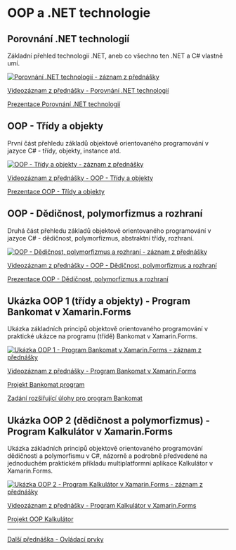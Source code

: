 # OOP a .NET technologie

## Porovnání .NET technologií

Základní přehled technologií .NET, aneb co všechno ten .NET a C# vlastně umí.

[![Porovnání .NET technologií - záznam z přednášky](https://img.youtube.com/vi/LIXC68nDkMc/0.jpg)](https://www.youtube.com/watch?v=LIXC68nDkMc)

[Videozáznam z přednášky - Porovnání .NET technologií](https://www.youtube.com/watch?v=LIXC68nDkMc)

[Prezentace Porovnání .NET technologií](https://github.com/PetrVobornik/prednasky/blob/master/Xamarin.Forms/01-OOP-a-NET/technologie-net.ppsx?raw=true)


## OOP - Třídy a objekty

První část přehledu základů objektově orientovaného programování v jazyce C# - třídy, objekty, instance atd.

[![OOP - Třídy a objekty - záznam z přednášky](https://img.youtube.com/vi/fubIDH9v4ZA/0.jpg)](https://www.youtube.com/watch?v=fubIDH9v4ZA)

[Videozáznam z přednášky - OOP - Třídy a objekty](https://www.youtube.com/watch?v=fubIDH9v4ZA)

[Prezentace OOP - Třídy a objekty](https://github.com/PetrVobornik/prednasky/raw/master/Xamarin.Forms/01-OOP-a-NET/OOP-1-tridy.ppsx)


## OOP - Dědičnost, polymorfizmus a rozhraní

Druhá část přehledu základů objektově orientovaného programování v jazyce C# - dědičnost, polymorfizmus, abstraktní třídy, rozhraní.

[![OOP - Dědičnost, polymorfizmus a rozhraní - záznam z přednášky](https://img.youtube.com/vi/VEP6cZfeNqw/0.jpg)](https://www.youtube.com/watch?v=VEP6cZfeNqw)

[Videozáznam z přednášky - OOP - Dědičnost, polymorfizmus a rozhraní](https://www.youtube.com/watch?v=VEP6cZfeNqw)

[Prezentace OOP - Dědičnost, polymorfizmus a rozhraní](https://github.com/PetrVobornik/prednasky/raw/master/Xamarin.Forms/01-OOP-a-NET/OOP-2-dedicnost.ppsx)


## Ukázka OOP 1 (třídy a objekty) - Program Bankomat v Xamarin.Forms

Ukázka základních principů objektově orientovaného programování v praktické ukázce na programu (třídě) Bankomat v Xamarin.Forms.

[![Ukázka OOP 1 - Program Bankomat v Xamarin.Forms - záznam z přednášky](https://img.youtube.com/vi/FhzPbeIMusY/0.jpg)](https://www.youtube.com/watch?v=FhzPbeIMusY)

[Videozáznam z přednášky - Program Bankomat v Xamarin.Forms](https://www.youtube.com/watch?v=FhzPbeIMusY)

[Projekt Bankomat program](https://github.com/PetrVobornik/prednasky/tree/master/Xamarin.Forms/01-OOP-a-NET/BankomatProgram)

[Zadání rozšiřující úlohy pro program Bankomat](https://github.com/PetrVobornik/prednasky/tree/master/Xamarin.Forms/01-OOP-a-NET/uloha.md)


## Ukázka OOP 2 (dědičnost a polymorfizmus) - Program Kalkulátor v Xamarin.Forms

Ukázka základních principů objektově orientovaného programování dědičnosti a polymorfismu v C#, názorně a podrobně předvedené na jednoduchém praktickém příkladu multiplatformní aplikace Kalkulátor v Xamarin.Forms.

[![Ukázka OOP 2 - Program Kalkulátor v Xamarin.Forms - záznam z přednášky](https://img.youtube.com/vi/OgBtzpeabRk/0.jpg)](https://www.youtube.com/watch?v=OgBtzpeabRk)

[Videozáznam z přednášky - Program Kalkulátor v Xamarin.Forms](https://www.youtube.com/watch?v=OgBtzpeabRk)

[Projekt OOP Kalkulátor](https://github.com/PetrVobornik/prednasky/tree/master/Xamarin.Forms/01-OOP-a-NET/OopKalkulator)

---

[Další přednáška - Ovládací prvky](https://github.com/PetrVobornik/prednasky/tree/master/Xamarin.Forms/02-OvladaciPrvky)
